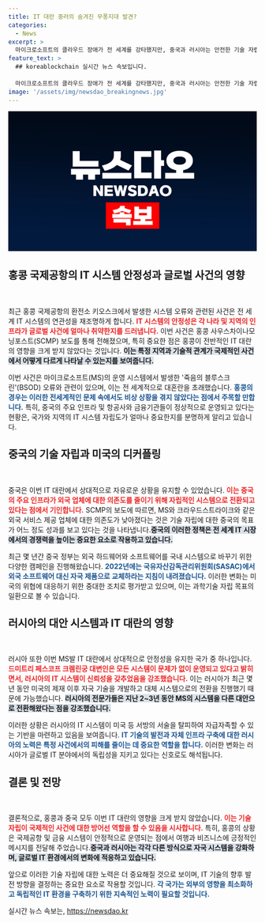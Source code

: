 ```yaml
---
title: IT 대란 중러의 숨겨진 무풍지대 발견?
categories:
  - News
excerpt: >
  마이크로소프트의 클라우드 장애가 전 세계를 강타했지만, 중국과 러시아는 안전한 기술 자립 덕분에 피해를 최소화했습니다. 반면, 홍콩에서는 공항과 글로벌 기업들이 여전히 혼란을 겪고 있습니다. 이 대란 이면에 숨겨진 디커플링의 역설이 주목받고 있습니다.
feature_text: >
  ## koreablockchain 실시간 뉴스 속보입니다.

  마이크로소프트의 클라우드 장애가 전 세계를 강타했지만, 중국과 러시아는 안전한 기술 자립 덕분에 피해를 최소화했습니다. 반면, 홍콩에서는 공항과 글로벌 기업들이 여전히 혼란을 겪고 있습니다. 이 대란 이면에 숨겨진 디커플링의 역설이 주목받고 있습니다.
image: '/assets/img/newsdao_breakingnews.jpg'
---
```


<p><img src="/assets/img/newsdao_breakingnews.jpg" alt="koreablockchain 속보" /></p>

<h2 data-ke-size="size26">홍콩 국제공항의 IT 시스템 안정성과 글로벌 사건의 영향</h2>

<p data-ke-size="size16">&nbsp;</p>

<p>최근 홍콩 국제공항의 환전소 키오스크에서 발생한 시스템 오류와 관련된 사건은 전 세계 IT 시스템의 연관성을 재조명하게 합니다. <b><span style="color: #ee2323;">IT 시스템의 안정성은 각 나라 및 지역의 인프라가 글로벌 사건에 얼마나 취약한지를 드러냅니다.</span></b> 이번 사건은 홍콩 사우스차이나모닝포스트(SCMP) 보도를 통해 전해졌으며, 특히 중요한 점은 홍콩이 전반적인 IT 대란의 영향을 크게 받지 않았다는 것입니다. <b><span style="background-color: #21538527;">이는 특정 지역과 기술적 관계가 국제적인 사건에서 어떻게 다르게 나타날 수 있는지를 보여줍니다.</span></b></p>

<p>이번 사건은 마이크로소프트(MS)의 운영 시스템에서 발생한 '죽음의 블루스크린'(BSOD) 오류와 관련이 있으며, 이는 전 세계적으로 대혼란을 초래했습니다. <b><span style="color: #1a5490;">홍콩의 경우는 이러한 전세계적인 문제 속에서도 비상 상황을 겪지 않았다는 점에서 주목할 만합니다.</span></b> 특히, 중국의 주요 인프라 및 항공사와 금융기관들이 정상적으로 운영되고 있다는 현황은, 국가와 지역의 IT 시스템 자립도가 얼마나 중요한지를 분명하게 알리고 있습니다. </p>

<h2 data-ke-size="size26">중국의 기술 자립과 미국의 디커플링</h2>

<p data-ke-size="size16">&nbsp;</p>

<p>중국은 이번 IT 대란에서 상대적으로 자유로운 상황을 유지할 수 있었습니다. <b><span style="color: #ee2323;">이는 중국의 주요 인프라가 외국 업체에 대한 의존도를 줄이기 위해 자립적인 시스템으로 전환되고 있다는 점에서 기인합니다.</span></b> SCMP의 보도에 따르면, MS와 크라우드스트라이크와 같은 외국 서비스 제공 업체에 대한 의존도가 낮아졌다는 것은 기술 자립에 대한 중국의 목표가 어느 정도 성과를 보고 있다는 것을 나타냅니다.<b><span style="background-color: #21538527;">중국의 이러한 정책은 전 세계 IT 시장에서의 경쟁력을 높이는 중요한 요소로 작용하고 있습니다.</span></b></p>

<p>최근 몇 년간 중국 정부는 외국 하드웨어와 소프트웨어를 국내 시스템으로 바꾸기 위한 다양한 캠페인을 진행해왔습니다. <b><span style="color: #1a5490;">2022년에는 국유자산감독관리위원회(SASAC)에서 외국 소프트웨어 대신 자국 제품으로 교체하라는 지침이 내려졌습니다.</span></b> 이러한 변화는 미국의 위협에 대응하기 위한 중대한 조치로 평가받고 있으며, 이는 과학기술 자립 목표의 일환으로 볼 수 있습니다.</p>

<h2 data-ke-size="size26">러시아의 대안 시스템과 IT 대란의 영향</h2>

<p data-ke-size="size16">&nbsp;</p>

<p>러시아 또한 이번 MS발 IT 대란에서 상대적으로 안정성을 유지한 국가 중 하나입니다. <b><span style="color: #ee2323;">드미트리 페스코프 크렘린궁 대변인은 모든 시스템이 문제가 없이 운영되고 있다고 밝히면서, 러시아의 IT 시스템이 신뢰성을 갖추었음을 강조했습니다.</span></b> 이는 러시아가 최근 몇 년 동안 미국의 제재 이후 자국 기술을 개발하고 대체 시스템으로의 전환을 진행했기 때문에 가능했습니다. <b><span style="background-color: #21538527;">러시아의 전문가들은 지난 2~3년 동안 MS의 시스템을 다른 대안으로 전환해왔다는 점을 강조했습니다.</span></b></p>

<p>이러한 상황은 러시아의 IT 시스템이 미국 등 서방의 서술을 탈피하여 자급자족할 수 있는 기반을 마련하고 있음을 보여줍니다. <b><span style="color: #1a5490;">IT 기술의 발전과 자체 인프라 구축에 대한 러시아의 노력은 특정 사건에서의 피해를 줄이는 데 중요한 역할을 합니다.</span></b> 이러한 변화는 러시아가 글로벌 IT 분야에서의 독립성을 지키고 있다는 신호로도 해석됩니다.</p>

<h2 data-ke-size="size26">결론 및 전망</h2>

<p data-ke-size="size16">&nbsp;</p>

<p>결론적으로, 홍콩과 중국 모두 이번 IT 대란의 영향을 크게 받지 않았습니다. <b><span style="color: #ee2323;">이는 기술 자립이 국제적인 사건에 대한 방어선 역할을 할 수 있음을 시사합니다.</span></b> 특히, 홍콩의 상황은 국제공항 및 금융 시스템이 안정적으로 운영되는 점에서 여행과 비즈니스에 긍정적인 메시지를 전달해 주었습니다.<b><span style="background-color: #21538527;">중국과 러시아는 각각 다른 방식으로 자국 시스템을 강화하며, 글로벌 IT 환경에서의 변화에 적응하고 있습니다.</span></b></p>

<p>앞으로 이러한 기술 자립에 대한 노력은 더 중요해질 것으로 보이며, IT 기술의 향후 발전 방향을 결정하는 중요한 요소로 작용할 것입니다. <b><span style="color: #1a5490;">각 국가는 외부의 영향을 최소화하고 독립적인 IT 환경을 구축하기 위한 지속적인 노력이 필요할 것입니다.</span></b> </p>
실시간 뉴스 속보는, <a href="https://newsdao.kr" rel="dofollow">https://newsdao.kr</a>


